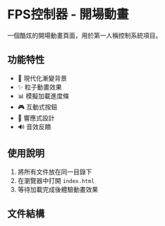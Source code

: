 # FPS控制器 - 開場動畫

一個酷炫的開場動畫頁面，用於第一人稱控制系統項目。

## 功能特性

- 🎨 現代化漸變背景
- ✨ 粒子動畫效果
- 📊 模擬加載進度條
- 🎮 互動式按鈕
- 📱 響應式設計
- 🔊 音效反饋

## 使用說明

1. 將所有文件放在同一目錄下
2. 在瀏覽器中打開 `index.html`
3. 等待加載完成後體驗動畫效果

## 文件結構
